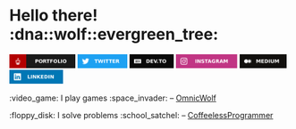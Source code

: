 <h1> Hello there! :dna::wolf::evergreen_tree: </h1>

<p>
    <a href="https://bit.ly/FortOilyMop" target="_blank" rel="noopener"><img src="./images/portfolio-badge.svg" height=25></a>
    <a href="https://twitter.com/Ryo112358" target="_blank" rel="noopener"><img src="./images/twitter-badge.svg" height=25></a>
    <a href="https://dev.to/ryo112358" target="_blank" rel="noopener"><img src="./images/devto-badge.svg" height=25></a>
    <a href="https://www.instagram.com/coffeelessprogrammer/" target="_blank" rel="noopener"><img src="./images/instagram-badge.svg" height=25></a>
    <a href="https://coffeelessprogrammer.medium.com/" target="_blank" rel="noopener"><img src="./images/medium-badge.svg" height=25></a>
    <a href="https://www.linkedin.com/in/CoffeelessProgrammer/" target="_blank" rel="noopener"><img src="./images/linkedin-badge.svg" height=25></a>
</p>

<p>:video_game: I play games :space_invader:  – <a href="https://github.com/OmnicWolf">OmnicWolf</a></p>
<p>:floppy_disk: I solve problems :school_satchel: – <a href="https://github.com/CoffeelessProgrammer">CoffeelessProgrammer</a></p>

<!--
**Ryo112358/Ryo112358** is a ✨ _special_ ✨ repository because its `README.md` (this file) appears on your GitHub profile.

Here are some ideas to get you started:

- 🔭 I’m currently working on ...
- 🌱 I’m currently learning ...
- 👯 I’m looking to collaborate on ...
- 🤔 I’m looking for help with ...
- 💬 Ask me about ...
- 📫 How to reach me: ...
- 😄 Pronouns: ...
- ⚡ Fun fact: ...
-->
